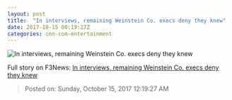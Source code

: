 ```yaml
---
layout: post
title:  "In interviews, remaining Weinstein Co. execs deny they knew"
date: 2017-10-15 00:19:27Z
categories: cnn-com-entertainment
---
```


![In interviews, remaining Weinstein Co. execs deny they knew](http://i2.cdn.turner.com/money/dam/assets/171014151521-bob-and-harvey-weinstein-780x439.jpg)




Full story on F3News: [In interviews, remaining Weinstein Co. execs deny they knew](http://www.f3nws.com/n/sgGMCH)

> Posted on: Sunday, October 15, 2017 12:19:27 AM
